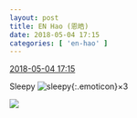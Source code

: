```yaml
---
layout: post
title: EN Hao (恩皓)
date: 2018-05-04 17:15
categories: [ 'en-hao' ]
---
```


<div class="weibo-info">
  <a href="https://weibo.com/6346318257/Gf6BDbGlf">2018-05-04 17:15</a>
</div>

Sleepy ![sleepy](https://img.t.sinajs.cn/t4/appstyle/expression/ext/normal/3c/2018new_kun_org.png){:.emoticon}×3

<!-- more -->

<a href="//wx1.sinaimg.cn/mw690/006VuvhTgy1fqzfchtygmj30qo140jx1.jpg">
  <img class="weibo-pic-preview" src="//wx1.sinaimg.cn/orj360/006VuvhTgy1fqzfchtygmj30qo140jx1.jpg" />
</a>
